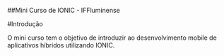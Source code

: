 ##Mini Curso de IONIC - IFFluminense

#Introdução

O mini curso tem o objetivo de introduzir ao desenvolvimento mobile de aplicativos híbridos 
utilizando IONIC.